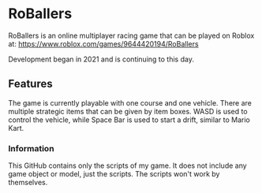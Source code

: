 # RoBallers

RoBallers is an online multiplayer racing game that can be played on Roblox at:
https://www.roblox.com/games/9644420194/RoBallers

Development began in 2021 and is continuing to this day.



## Features

The game is currently playable with one course and one vehicle. There are multiple strategic items that can be given by item boxes. WASD is used to control the vehicle, while Space Bar is used to start a drift, similar to Mario Kart.



### Information

This GitHub contains only the scripts of my game. It does not include any game object or model, just the scripts. The scripts won't work by themselves.